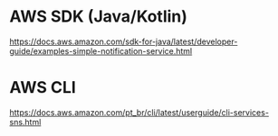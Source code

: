 # AWS SDK (Java/Kotlin)
https://docs.aws.amazon.com/sdk-for-java/latest/developer-guide/examples-simple-notification-service.html

# AWS CLI
https://docs.aws.amazon.com/pt_br/cli/latest/userguide/cli-services-sns.html

